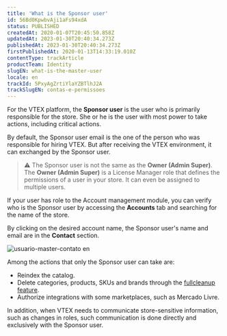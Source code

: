 ```yaml
---
title: 'What is the Sponsor user'
id: 56Bd0KpwbvAji1aFs94xdA
status: PUBLISHED
createdAt: 2020-01-07T20:45:50.858Z
updatedAt: 2023-01-30T20:40:34.273Z
publishedAt: 2023-01-30T20:40:34.273Z
firstPublishedAt: 2020-01-13T14:33:19.010Z
contentType: trackArticle
productTeam: Identity
slugEN: what-is-the-master-user
locale: en
trackId: 5PxyAgZrtiYlaYZBTlhJ2A
trackSlugEN: contas-e-permissoes
---
```


For the VTEX platform, the **Sponsor user** is the user who is primarily responsible for the store. She or he is the user with most power to take actions, including critical actions.

By default, the Sponsor user email is the one of the person who was responsible for hiring VTEX. But after receiving the VTEX environment, it can exchanged by the Sponsor user.

>⚠️ The Sponsor user is not the same as the **Owner (Admin Super)**. The **Owner (Admin Super)** is a License Manager role that defines the permissions of a user in your store. It can even be assigned to multiple users.

If your user has role to the Account management module, you can verify who is the Sponsor user by accessing the __Accounts__ tab and searching for the name of the store.

By clicking on the desired account name, the Sponsor user's name and email are in the __Contact__ section.

![usuario-master-contato en](//images.ctfassets.net/alneenqid6w5/3ezUM1WmYEcIkGOoKm2s8e/0d14ffe3cce780a79f6111b46943db80/contato_usuario_master_en.png)

Among the actions that only the Sponsor user can take are:
- Reindex the catalog.
- Delete categories, products, SKUs and brands through the [fullcleanup feature](https://help.vtex.com/en/tutorial/understanding-how-to-maintain-a-database).
- Authorize integrations with some marketplaces, such as Mercado Livre.

In addition, when VTEX needs to communicate store-sensitive information, such as changes in roles, such communication is done directly and exclusively with the Sponsor user.
